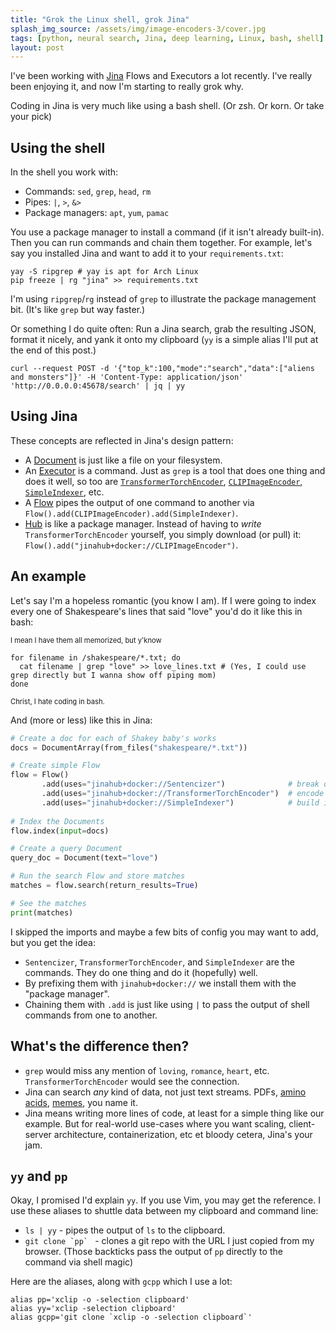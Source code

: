 ```yaml
---
title: "Grok the Linux shell, grok Jina"
splash_img_source: /assets/img/image-encoders-3/cover.jpg
tags: [python, neural search, Jina, deep learning, Linux, bash, shell]
layout: post
---
```


I've been working with [Jina](https://github.com/jina-ai/jina/) Flows and Executors a lot recently. I've really been enjoying it, and now I'm starting to really grok why.

Coding in Jina is very much like using a bash shell. (Or zsh. Or korn. Or take your pick)

## Using the shell

In the shell you work with:

- Commands: `sed`, `grep`, `head`, `rm`
- Pipes: `|`, `>`, `&>`
- Package managers: `apt`, `yum`, `pamac`

You use a package manager to install a command (if it isn't already built-in). Then you can run commands and chain them together. For example, let's say you installed Jina and want to add it to your `requirements.txt`:

```shell
yay -S ripgrep # yay is apt for Arch Linux
pip freeze | rg "jina" >> requirements.txt
```

I'm using `ripgrep`/`rg` instead of `grep` to illustrate the package management bit. (It's like `grep` but way faster.)

Or something I do quite often: Run a Jina search, grab the resulting JSON, format it nicely, and yank it onto my clipboard (`yy` is a simple alias I'll put at the end of this post.)

```shell
curl --request POST -d '{"top_k":100,"mode":"search","data":["aliens and monsters"]}' -H 'Content-Type: application/json' 'http://0.0.0.0:45678/search' | jq | yy
```

## Using Jina

These concepts are reflected in Jina's design pattern:

- A [Document](https://docs.jina.ai/fundamentals/document/) is just like a file on your filesystem.
- An [Executor](https://docs.jina.ai/fundamentals/executor/) is a command. Just as `grep` is a tool that does one thing and does it well, so too are [`TransformerTorchEncoder`](https://hub.jina.ai/executor/u9pqs8eb), [`CLIPImageEncoder`](https://hub.jina.ai/executor/0hnlmu3q), [`SimpleIndexer`](https://hub.jina.ai/executor/zb38xlt4), etc.
- A [Flow](https://docs.jina.ai/fundamentals/flow/) pipes the output of one command to another via `Flow().add(CLIPImageEncoder).add(SimpleIndexer)`.
- [Hub](https://hub.jina.ai) is like a package manager. Instead of having to *write* `TransformerTorchEncoder` yourself, you simply download (or pull) it: `Flow().add("jinahub+docker://CLIPImageEncoder")`.

## An example

Let's say I'm a hopeless romantic (you know I am). If I were going to index every one of Shakespeare's lines that said "love" you'd do it like this in bash:

<span style="font-size: 80%">I mean I have them all memorized, but y'know</span>

```shell
for filename in /shakespeare/*.txt; do
  cat filename | grep "love" >> love_lines.txt # (Yes, I could use grep directly but I wanna show off piping mom)
done
```

<span style="font-size: 80%">Christ, I hate coding in bash.</span>

And (more or less) like this in Jina:

```python
# Create a doc for each of Shakey baby's works
docs = DocumentArray(from_files("shakespeare/*.txt"))

# Create simple Flow
flow = Flow()
       .add(uses="jinahub+docker://Sentencizer")              # break down into sentences
       .add(uses="jinahub+docker://TransformerTorchEncoder")  # encode into vectors
       .add(uses="jinahub+docker://SimpleIndexer")            # build index
       
# Index the Documents
flow.index(input=docs)

# Create a query Document
query_doc = Document(text="love")

# Run the search Flow and store matches
matches = flow.search(return_results=True)

# See the matches
print(matches)
```

I skipped the imports and maybe a few bits of config you may want to add, but you get the idea:

- `Sentencizer`, `TransformerTorchEncoder`, and `SimpleIndexer` are the commands. They do one thing and do it (hopefully) well.
- By prefixing them with `jinahub+docker://` we install them with the "package manager".
- Chaining them with `.add` is just like using `|` to pass the output of shell commands from one to another.

## What's the difference then?

- `grep` would miss any mention of `loving`, `romance`, `heart`, etc. `TransformerTorchEncoder` would see the connection.
- Jina can search *any* kind of data, not just text streams. PDFs, [amino acids](https://github.com/georgeamccarthy/protein_search), [memes](http://examples.jina.ai/memes), you name it.
- Jina means writing more lines of code, at least for a simple thing like our example. But for real-world use-cases where you want scaling, client-server architecture, containerization, etc et bloody cetera, Jina's your jam.

## `yy` and `pp`

Okay, I promised I'd explain `yy`. If you use Vim, you may get the reference. I use these aliases to shuttle data between my clipboard and command line:

- `ls | yy` - pipes the output of `ls` to the clipboard.
- ``git clone `pp` `` - clones a git repo with the URL I just copied from my browser. (Those backticks pass the output of `pp` directly to the command via shell magic)

Here are the aliases, along with `gcpp` which I use a lot:

```shell
alias pp='xclip -o -selection clipboard'
alias yy='xclip -selection clipboard'
alias gcpp='git clone `xclip -o -selection clipboard`'
```

